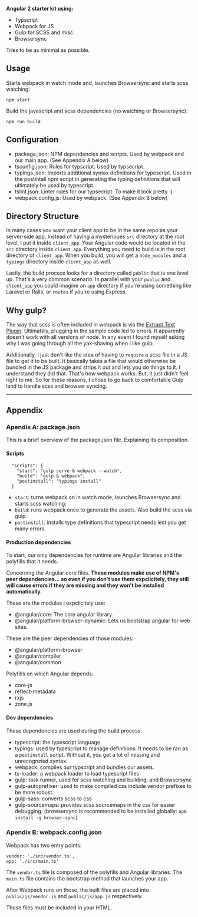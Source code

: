 **Angular 2 starter kit using:**
* Typscript
* Webpack for JS
* Gulp for SCSS and misc.
* Browsersync

Tries to be as minimal as possible.

## Usage

Starts webpack in watch mode and, launches Browsersync and starts scss watching:
```
npm start
```

Build the javascript and scss dependencies (no watching or Browsersync):
```
npm run build
```

## Configuration
- package.json: NPM dependencies and scripts. Used by webpack and our main app. (See Appendix A below)
- tsconfig.json: Rules for typscript. Used by typsecript.
- typings.json: Imports additional syntax definitions for typescript. Used in the postintall npm script in generating the typing definitions that will ultimately be used by typescript.
- tslint.json: Linter rules for our typsecript. To make it look pretty :)
- webpack.config.js: Used by webpack. (See Appendix B below)

## Directory Structure
In many cases you want your client app to be in the same repo as your server-side app. Instead of having a mysterioues `src` directory at the root level, I put it inside `client_app`. Your Angular code would be located in the `src` directory inside `client_app`. Everything you need to build is in the root directory of `client_app`. When you build, you will get a `node_modules` and a `typings` directory inside `client_app` as well.

Lastly, the build process looks for a directory called `public` that is one level up. That's a very common scenario. In parallel with your `public` and `client_app` you could imagine an `app` directory if you're using something like Laravel or Rails, or `routes` if you're using Express.

## Why gulp?
The way that scss is often included in webpack is via the [Extract Text Plugin](https://github.com/webpack/extract-text-webpack-plugin). Ultimately, plugging in the sample code led to errors. It apparently doesn't work with all versions of node. In any event I found myself asking why I was going through all the yak-shaving when I like gulp.

Additionally, I just don't like the idea of having to `require` a scss file in a JS file to get it to be built. It basically takes a file that would otherwise be bundled in the JS package and strips it out and lets you do things to it. I understand they did that. That's how webpack works. But, it just didn't feel right to me. So for these reasons, I chose to go back to comfortable Gulp land to handle scss and browser syncing.

---

## Appendix

### Apendix A: package.json

This is a brief overview of the package.json file. Explaining its composition.

#### Scripts
```
  "scripts": {
    "start": "gulp serve & webpack --watch",
    "build": "gulp & webpack",
    "postinstall": "typings install"
  }
```
- `start`: turns webpack on in watch mode, launches Browsersync and starts scss watching:
- `build`: runs webpack once to generate the assets. Also build the scss via gulp.
- `postinstall`: installs type definitions that typescript needs lest you get many errors.

#### Production dependencies

To start, our only dependencies for runtime are Angular libraries and the polyfills that it needs.

Concerning the Angular core files. **These modules make use of NPM's peer dependencies... so even if you don't use them expclicitely, they still will cause errors if they are missing and they won't be installed automatically.**

These are the modules I expclicitely use:
- @angular/core: The core angular library.
- @angular/platform-browser-dynamic: Lets us bootstrap angular for web sites.

These are the peer dependencies of those modules:
- @angular/platform-browser
- @angular/compiler
- @angular/common

Polyfills on which Angular depends:
- core-js
- reflect-metadata
- rxjs
- zone.js

#### Dev dependencies

These dependencies are used during the build process:
- typescript: the typescript language
- typings: used by typescript to manage definitions. It needs to be ran as a `postinstall` script. Without it, you get a lot of missing and unrecognzied syntax.
- webpack: compiles our typscript and bundles our assets.
- ts-loader: a webpack loader to load typescript files
- gulp: task runner, used for scss watching and building, and Browsersync
- gulp-autoprefixer: used to make compiled css include vendor prefixes to be more robust.
- gulp-sass: converts scss to css
- gulp-sourcemaps: provides scss sourcemaps in the css for easier debugging.
(browsersync is recommended to be installed globally: `npm install -g browser-sync`)

### Apendix B: webpack.config.json

Webpack has two entry points:
```
vendor: './src/vendor.ts',
app: './src/main.ts'
```

The `vendor.ts` file is composed of the polyfills and Angular libraries. The `main.ts` file contains the bootstrap method that launches your app.

After Webpack runs on those, the built files are placed into `public/js/vendor.js` and `public/js/app.js` respectively.

Those files must be included in your HTML.